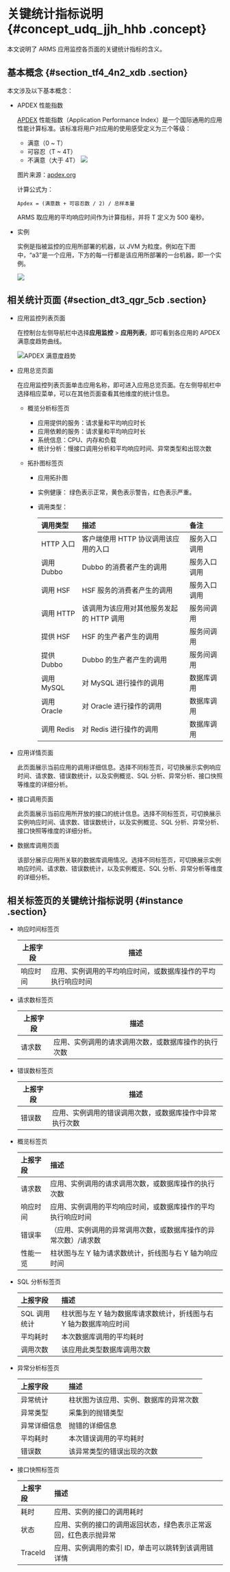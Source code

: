 # 关键统计指标说明 {#concept_udq_jjh_hhb .concept}

本文说明了 ARMS 应用监控各页面的关键统计指标的含义。

## 基本概念 {#section_tf4_4n2_xdb .section}

本文涉及以下基本概念：

-   APDEX 性能指数

    [APDEX](http://www.apdex.org/) 性能指数（Application Performance Index）是一个国际通用的应用性能计算标准。该标准将用户对应用的使用感受定义为三个等级：

    -   满意（0 ~ T）
    -   可容忍（T ~ 4T）
    -   不满意（大于 4T）
    ![](http://apdex.org/images/overview_figure1_performancezones_256_111.gif)

    图片来源：[apdex.org](http://apdex.org/images/overview_figure1_performancezones_256_111.gif)

    计算公式为：

    ``` {#codeblock_902_qz7_gcq}
    Apdex = (满意数 + 可容忍数 / 2) / 总样本量
    ```

    ARMS 取应用的平均响应时间作为计算指标，并将 T 定义为 500 毫秒。

-   实例

    实例是指被监控的应用所部署的机器，以 JVM 为粒度。例如在下图中，“a3”是一个应用，下方的每一行都是该应用所部署的一台机器，即一个实例。

     ![](http://static-aliyun-doc.oss-cn-hangzhou.aliyuncs.com/assets/img/152254/156742581342262_zh-CN.png)


## 相关统计页面 {#section_dt3_qgr_5cb .section}

-   应用监控列表页面

    在控制台左侧导航栏中选择**应用监控** \> **应用列表**，即可看到各应用的 APDEX 满意度趋势曲线。

     ![](images/42266_zh-CN.png "APDEX 满意度趋势")

-   应用总览页面

    在应用监控列表页面单击应用名称，即可进入应用总览页面。在左侧导航栏中选择相应菜单，可以在其他页面查看其他维度的统计信息。

    -   概览分析标签页

        -   应用提供的服务：请求量和平均响应时长
        -   应用依赖的服务：请求量和平均响应时长
        -   系统信息：CPU、内存和负载
        -   统计分析：慢接口调用分析和平均响应时间、异常类型和出现次数
    -   拓扑图标签页

        -   应用拓扑图
        -   实例健康： 绿色表示正常，黄色表示警告，红色表示严重。
        -   调用类型：

            |调用类型|描述|备注|
            |:---|:-|:-|
            |HTTP 入口|客户端使用 HTTP 协议调用该应用的入口|服务入口调用|
            |调用 Dubbo|Dubbo 的消费者产生的调用|服务入口调用|
            |调用 HSF|HSF 服务的消费者产生的调用|服务入口调用|
            |调用 HTTP|该调用为该应用对其他服务发起的 HTTP 调用|服务间调用|
            |提供 HSF|HSF 的生产者产生的调用|服务间调用|
            |提供 Dubbo|Dubbo 的生产者产生的调用|服务间调用|
            |调用 MySQL|对 MySQL 进行操作的调用|数据库调用|
            |调用 Oracle|对 Oracle 进行操作的调用|数据库调用|
            |调用 Redis|对 Redis 进行操作的调用|数据库调用|

-   应用详情页面

    此页面展示当前应用的调用详细信息。选择不同标签页，可切换展示实例响应时间、请求数、错误数统计，以及实例概览、SQL 分析、异常分析、接口快照等维度的详细分析。

-   接口调用页面

    此页面展示当前应用所开放的接口的统计信息。选择不同标签页，可切换展示实例响应时间、请求数、错误数统计，以及实例概览、SQL 分析、异常分析、接口快照等维度的详细分析。

-   数据库调用页面

    该部分展示应用所关联的数据库调用情况。选择不同标签页，可切换展示实例响应时间、请求数、错误数统计，以及实例概览、SQL 分析、异常分析等维度的详细分析。


## 相关标签页的关键统计指标说明 {#instance .section}

-   响应时间标签页

    |上报字段|描述|
    |----|--|
    |响应时间|应用、实例调用的平均响应时间，或数据库操作的平均执行响应时间|

-   请求数标签页

    |上报字段|描述|
    |----|--|
    |请求数|应用、实例调用的请求调用次数，或数据库操作的执行次数|

-   错误数标签页

    |上报字段|描述|
    |----|--|
    |错误数|应用、实例调用的错误调用次数，或数据库操作中异常执行次数|

-   概览标签页

    |上报字段|描述|
    |:---|:-|
    |请求数|应用、实例调用的请求调用次数，或数据库操作的执行次数|
    |响应时间|应用、实例调用的平均响应时间，或数据库操作的平均执行响应时间|
    |错误率|（应用、实例调用的异常调用次数，或数据库操作的异常次数）/请求数|
    |性能一览|柱状图与左 Y 轴为请求数统计，折线图与右 Y 轴为响应时间|

-   SQL 分析标签页

    |上报字段|描述|
    |:---|:-|
    |SQL 调用统计|柱状图与左 Y 轴为数据库请求数统计，折线图与右 Y 轴为数据库响应时间|
    |平均耗时|本次数据库调用的平均耗时|
    |调用次数|该应用此类型数据库调用次数|

-   异常分析标签页

    |上报字段|描述|
    |:---|:-|
    |异常统计|柱状图为该应用、实例、数据库的异常次数|
    |异常类型|采集到的抛错类型|
    |异常详细信息|抛错的详细信息|
    |平均耗时|本次错误调用的平均耗时|
    |错误数|该异常类型的错误出现的次数|

-   接口快照标签页

    |上报字段|描述|
    |:---|:-|
    |耗时|应用、实例的接口的调用耗时|
    |状态|应用、实例的接口的调用返回状态，绿色表示正常返回，红色表示抛异常|
    |TraceId|应用、实例调用的索引 ID，单击可以跳转到该调用链详情|


